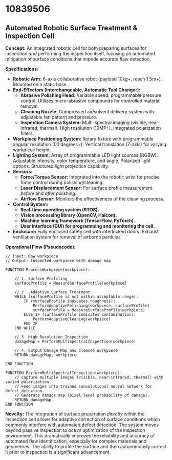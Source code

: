 # 10839506

## Automated Robotic Surface Treatment & Inspection Cell

**Concept:** An integrated robotic cell for both preparing surfaces for inspection *and* performing the inspection itself, focusing on automated mitigation of surface conditions that impede accurate flaw detection.

**Specifications:**

*   **Robotic Arm:** 6-axis collaborative robot (payload 10kg+, reach 1.5m+).  Mounted on a static base.
*   **End-Effectors (Interchangeable, Automatic Tool Changer):**
    *   **Abrasive Polishing Head:** Variable speed, programmable pressure control.  Utilizes micro-abrasive compounds for controlled material removal.
    *   **Cleaning Nozzle:** Compressed air/solvent delivery system with adjustable fan pattern and pressure.
    *   **Inspection Camera System:** Multi-spectral imaging (visible, near-infrared, thermal). High resolution (10MP+).  Integrated polarization filters.
*   **Workpiece Positioning System:**  Rotary fixture with programmable angular resolution (0.1 degrees+).  Vertical translation (Z-axis) for varying workpiece height.
*   **Lighting System:** Array of programmable LED light sources (RGBW).  Adjustable intensity, color temperature, and angle.  Polarized light options.  Structured light projection capability.
*   **Sensors:**
    *   **Force/Torque Sensor:** Integrated into the robotic wrist for precise force control during polishing/cleaning.
    *   **Laser Displacement Sensor:** For surface profile measurement *before* and *after* polishing.
    *   **Airflow Sensor:** Monitors the effectiveness of the cleaning process.
*   **Control System:**
    *   **Real-time operating system (RTOS).**
    *   **Vision processing library (OpenCV, Halcon).**
    *   **Machine learning framework (TensorFlow, PyTorch).**
    *   **User interface (GUI) for programming and monitoring the cell.**
*   **Enclosure:** Fully enclosed safety cell with interlocked doors.  Exhaust ventilation system for removal of airborne particles.

**Operational Flow (Pseudocode):**

```
// Input: Raw workpiece
// Output: Inspected workpiece with damage map

FUNCTION ProcessWorkpiece(workpiece):

    // 1. Surface Profiling
    surfaceProfile = MeasureSurfaceProfile(workpiece)

    // 2.  Adaptive Surface Treatment
    WHILE (surfaceProfile is not within acceptable range):
        IF (surfaceProfile indicates roughness):
            PerformAdaptivePolishing(workpiece, surfaceProfile)
            surfaceProfile = MeasureSurfaceProfile(workpiece)
        ELSE IF (surfaceProfile indicates contamination):
            PerformAdaptiveCleaning(workpiece)
        END IF
    END WHILE

    // 3. High Resolution Inspection
    damageMap = PerformMultiSpectralInspection(workpiece)

    // 4. Output Damage Map and Cleaned Workpiece
    RETURN damageMap, workpiece

END FUNCTION

FUNCTION PerformMultiSpectralInspection(workpiece):
    // Capture multiple images (visible, near-infrared, thermal) with varied polarization.
    // Feed images into trained convolutional neural network for defect detection.
    // Generate damage map (pixel-level probability of damage).
    RETURN damageMap
END FUNCTION
```

**Novelty:** The integration of surface preparation *directly* within the inspection cell allows for adaptive correction of surface conditions which commonly interfere with automated defect detection.  The system moves beyond passive inspection to *active* optimization of the inspection environment.  This dramatically improves the reliability and accuracy of automated flaw identification, especially for complex materials and geometries. The ability to profile the surface and then autonomously correct it prior to inspection is a significant advancement.